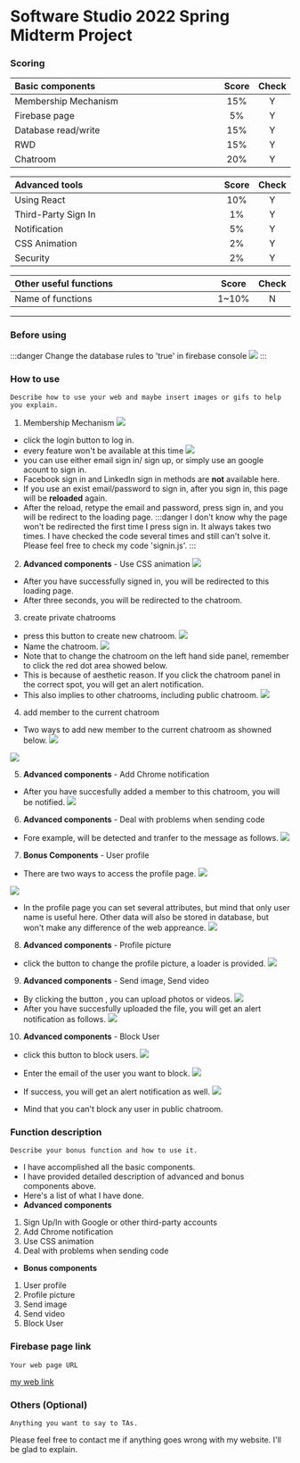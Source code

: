 # Software Studio 2022 Spring Midterm Project

### Scoring

| **Basic components**                             | **Score** | **Check** |
| :----------------------------------------------- | :-------: | :-------: |
| Membership Mechanism                             | 15%       | Y         |
| Firebase page                                    | 5%        | Y         |
| Database read/write                              | 15%       | Y         |
| RWD                                              | 15%       | Y         |
| Chatroom                                         | 20%       | Y         |

| **Advanced tools**                               | **Score** | **Check** |
| :----------------------------------------------- | :-------: | :-------: |
| Using React                                      | 10%       | Y         |
| Third-Party Sign In                              | 1%        | Y         |
| Notification                                     | 5%        | Y         |
| CSS Animation                                    | 2%        | Y         |
| Security                                         | 2%        | Y         |

| **Other useful functions**                         | **Score** | **Check** |
| :----------------------------------------------- | :-------: | :-------: |
| Name of functions                                  | 1~10%     | N         |


---

### Before using 
:::danger
Change the database rules to 'true' in firebase console
![](https://i.imgur.com/1uAtZlX.png)
:::

### How to use 

    Describe how to use your web and maybe insert images or gifs to help you explain.

1. Membership Mechanism 
![](https://i.imgur.com/NQyAj73.png)
* click the login button to log in.
* every feature won't be available at this time
![](https://i.imgur.com/bmOX5PE.png)
* you can use either email sign in/ sign up, or simply use an google acount to sign in.
* Facebook sign in and LinkedIn sign in methods are **not** available here.
* If you use an exist email/password to sign in, after you sign in, this page will be **reloaded** again.
* After the reload, retype the email and password, press sign in, and you will be redirect to the loading page.
:::danger
I don't know why the page won't be redirected the first time I press sign in. It always takes two times. I have checked the code several times and still can't solve it. Please feel free to check my code 'signin.js'.
:::

2. **Advanced components** - Use CSS animation
![](https://i.imgur.com/d04xbqX.png)
* After you have successfully signed in, you will be redirected to this loading page.
* After three seconds, you will be redirected to the chatroom.

3. create private chatrooms 
* press this button to create new chatroom.
![](https://i.imgur.com/HtGUFf3.png)
* Name the chatroom.
![](https://i.imgur.com/l6ZDnkr.png)
* Note that to change the chatroom on the left hand side panel, remember to click the red dot area showed below.
* This is because of aesthetic reason. If you click the chatroom panel in the correct spot, you will get an alert notification.
* This also implies to other chatrooms, including public chatroom.
![](https://i.imgur.com/gVGTZr5.png)
4. add member to the current chatroom
* Two ways to add new member to the current chatroom as showned below.
![](https://i.imgur.com/YxUAH49.png)

![](https://i.imgur.com/CXWFID0.png)

5. **Advanced components** - Add Chrome notification
* After you have succesfully added a member to this chatroom, you will be notified.
![](https://i.imgur.com/n2DZqqa.png)

6. **Advanced components** - Deal with problems when sending code
* Fore example, <script>alert(“example”);</script>
will be detected and tranfer to the message as follows.
![](https://i.imgur.com/rPPXu3c.png)

7. **Bonus Components** - User profile 
* There are two ways to access the profile page.
![](https://i.imgur.com/ABz4sqy.png)

![](https://i.imgur.com/NqFWiKc.png)

* In the profile page you can set several attributes, but mind that only user name is useful here. Other data will also be stored in database, but won't make any difference of the web appreance.
![](https://i.imgur.com/P0aJ7Dy.png)

8. **Advanced components** - Profile picture 
* click the button to change the profile picture, a loader is provided.
![](https://i.imgur.com/dIuB51s.png)

9. **Advanced components** - Send image, Send video 
* By clicking the button , you can upload photos or videos.
![](https://i.imgur.com/7kwmOgz.png)
* After you have succesfully uploaded the file, you will get an alert notification as follows.
![](https://i.imgur.com/LzPER9b.png)

10. **Advanced components** - Block User 
* click this button to block users.
![](https://i.imgur.com/63yuhCe.png)
* Enter the email of the user you want to block.
![](https://i.imgur.com/WiWTQkb.png)
* If success, you will get an alert notification as well.
![](https://i.imgur.com/xkmTKyr.png)

* Mind that you can't block any user in public chatroom.

### Function description

    Describe your bonus function and how to use it.
* I have accomplished all the basic components.
* I have provided detailed description of advanced and bonus components above.
* Here's a list of what I have done.
* **Advanced components**
1. Sign Up/In with Google or other third-party accounts 
2. Add Chrome notification 
3. Use CSS animation 
4. Deal with problems when sending code 

* **Bonus components**
1. User profile 
2. Profile picture 
3. Send image 
4. Send video 
5. Block User 

### Firebase page link

    Your web page URL
    
[my web link](https://software-studio-mid-chatroom.web.app/)

### Others (Optional)

    Anything you want to say to TAs.
Please feel free to contact me if anything goes wrong with my website. I'll be glad to explain.

<style>
table th{
    width: 100%;
}
</style>
